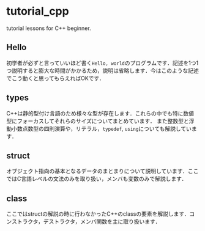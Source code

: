 # tutorial_cpp
tutorial lessons for C++ beginner.

## Hello
初学者が必ずと言っていいほど書く`Hello, world`のプログラムです．記述を1つ1つ説明すると膨大な時間がかかるため，説明は省略します．今はこのような記述でこう動くと思ってもらえればOKです．

## types
C++は静的型付け言語のため様々な型が存在します．これらの中でも特に数値型にフォーカスしてそれらのサイズについてまとめています．
また整数型と浮動小数点数型の四則演算や，リテラル，`typedef`, `using`についても解説しています．

## struct
オブジェクト指向の基本となるデータのまとまりについて説明しています．ここではC言語レベルの文法のみを取り扱い，メンバも変数のみで解説します．

## class
ここではstructの解説の時に行わなかったC++のclassの要素を解説します．コンストラクタ，デストラクタ，メンバ関数を主に取り扱います．

